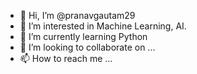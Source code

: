 - 👋 Hi, I’m @pranavgautam29
- 👀 I’m interested in Machine Learning, AI.
- 🌱 I’m currently learning Python 
- 💞️ I’m looking to collaborate on ...
- 📫 How to reach me ...

<!---
pranavgautam29/pranavgautam29 is a ✨ special ✨ repository because its `README.md` (this file) appears on your GitHub profile.
You can click the Preview link to take a look at your changes.
--->

